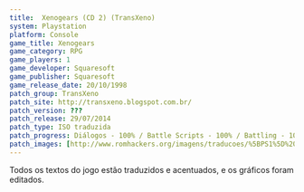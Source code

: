 ```yaml
---
title:  Xenogears (CD 2) (TransXeno)
system: Playstation
platform: Console
game_title: Xenogears
game_category: RPG
game_players: 1
game_developer: Squaresoft
game_publisher: Squaresoft
game_release_date: 20/10/1998
patch_group: TransXeno
patch_site: http://transxeno.blogspot.com.br/
patch_version: ???
patch_release: 29/07/2014
patch_type: ISO traduzida
patch_progress: Diálogos - 100% / Battle Scripts - 100% / Battling - 100% / Itens e descrições - 100% / Gráficos - 100% / Revisão - 100%
patch_images: [http://www.romhackers.org/imagens/traducoes/%5BPS1%5D%20Xenogears%20-%20TransXeno%20-%201.jpg,http://www.romhackers.org/imagens/traducoes/%5BPS1%5D%20Xenogears%20-%20TransXeno%20-%204.jpg,http://www.romhackers.org/imagens/traducoes/%5BPS1%5D%20Xenogears%20-%20TransXeno%20-%205.jpg]
---
```

Todos os textos do jogo estão traduzidos e acentuados, e os gráficos foram editados.